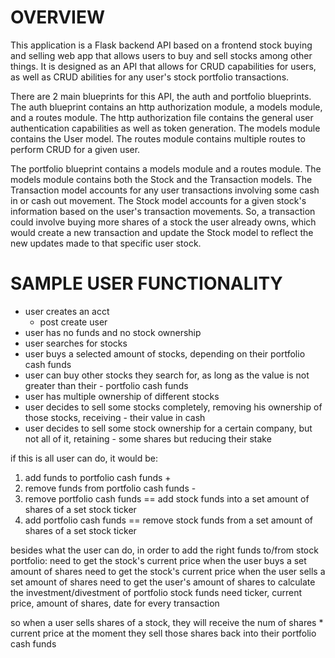# OVERVIEW

This application is a Flask backend API based on a frontend stock buying and selling web app that allows users to buy and sell stocks among other things. It is designed as an API that allows for CRUD capabilities for users, as well as CRUD abilities for any user's stock portfolio transactions.

There are 2 main blueprints for this API, the auth and portfolio blueprints. The auth blueprint contains an http authorization module, a models module, and a routes module. The http authorization file contains the general user authentication capabilities as well as token generation. The models module contains the User model. The routes module contains multiple routes to perform CRUD for a given user.

The portfolio blueprint contains a models module and a routes module. The models module contains both the Stock and the Transaction models. The Transaction model accounts for any user transactions involving some cash in or cash out movement. The Stock model accounts for a given stock's information based on the user's transaction movements. So, a transaction could involve buying more shares of a stock the user already owns, which would create a new transaction and update the Stock model to reflect the new updates made to that specific user stock.



# SAMPLE USER FUNCTIONALITY

- user creates an acct
    - post create user
- user has no funds and no stock ownership
- user searches for stocks
- user buys a selected amount of stocks, depending on their portfolio cash funds
- user can buy other stocks they search for, as long as the value is not greater than their - portfolio cash funds
- user has multiple ownership of different stocks
- user decides to sell some stocks completely, removing his ownership of those stocks, receiving - their value in cash
- user decides to sell some stock ownership for a certain company, but not all of it, retaining - some shares but reducing their stake

if this is all user can do, it would be:
1. add funds to                       portfolio cash funds +
2. remove funds from                  portfolio cash funds -
3. remove portfolio cash funds    ==  add stock funds into a set amount of shares of a set stock ticker
4. add portfolio cash funds       ==  remove stock funds from a set amount of shares of a set stock ticker

besides what the user can do, in order to add the right funds to/from stock portfolio:
need to get the stock's current price when the user buys a set amount of shares
need to get the stock's current price when the user sells a set amount of shares
need to get the user's amount of shares to calculate the investment/divestment of portfolio stock funds
need ticker, current price, amount of shares, date for every transaction

so when a user sells shares of a stock, they will receive the num of shares * current price at the moment they sell those shares back into their portfolio cash funds
